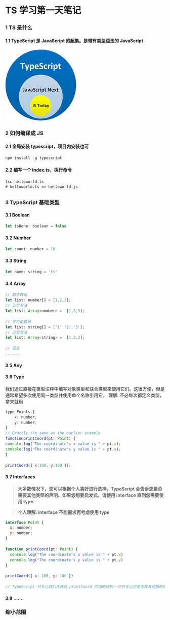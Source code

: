 # TS 学习第一天笔记

### 1 TS 是什么

#### 1.1 TypeScript 是 JavaScript 的超集。是带有类型语法的 JavaScript

![](./assets/TSandJS.jpeg#id=zyPc4&originalType=binary&ratio=1&status=done&style=none)

### 2 如何编译成 JS

#### 2.1 全局安装 typescript，项目内安装也可

```shell
npm install -g typescript
```

#### 2.2 编写一个 index.ts，执行命令

```shell
tsc helloworld.ts
# helloworld.ts => helloworld.js
```

##

### 3 TypeScript 基础类型

#### 3.1 Boolean

```javascript
let isDone: boolean = false
```

#### 3.2 Number

```javascript
let count: number = 18
```

#### 3.3 String

```javascript
let name: string = 'ts'
```

#### 3.4 Array

```javascript
// 数字数组
let list: number[] = [1,2,3];
// 泛型写法
let list: Array<number> =  [1,2,3];

// 字符串数组
let list: string[] = ['1','2','3'];
// 泛型写法
let list: Array<string> =  [1,2,3];

// 混合
.......
```

#### 3.5 Any

#### 3.6 Type

我们通过直接在类型注释中编写对象类型和联合类型来使用它们。这很方便，但是通常希望多次使用同一类型并使用单个名称引用它。
理解: 不必每次都定义类型，拿来就用

```javascript
type Points {
	x: number;
	y: number;
}
// Exactly the same as the earlier example
functionprintCoord(pt: Point) {
console.log("The coordinate's x value is " + pt.x);
console.log("The coordinate's y value is " + pt.y);
}

printCoord({ x:100, y:100 });
```

#### 3.7 Interfaces

> **大多数情况下，您可以根据个人喜好进行选择，TypeScript 会告诉您是否需要其他类型的声明。如果您想要启发式，请使用 interface 直到您需要使用 type.**

> **个人理解: interface 不能需求再考虑使用 type**

```javascript
interface Point {
  x: number;
  y: number;
}

function printCoord(pt: Point) {
  console.log("The coordinate's x value is " + pt.x)
  console.log("The coordinate's y value is " + pt.y)
}

printCoord({ x: 100, y: 100 })

// TypeScript 只关心我们传递给 printCoord 的值的结构——它只关心它是否具有预期的属性。仅仅关注类型的结构和功能，这就是为什么我们称TypeScript 为结构类型系统。
```

#### 3.8 .......

### 缩小范围
